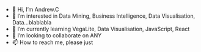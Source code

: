 - 👋 Hi, I’m Andrew.C
- 👀 I’m interested in Data Mining, Business Intelligence, Data Visualisation, Data...blablabla
- 🌱 I’m currently learning VegaLite, Data Visualisation, JavaScript, React
- 💞️ I’m looking to collaborate on ANY
- 📫 How to reach me, please just 

<!---
choi0623hk/choi0623hk is a ✨ special ✨ repository because its `README.md` (this file) appears on your GitHub profile.
You can click the Preview link to take a look at your changes.
--->
